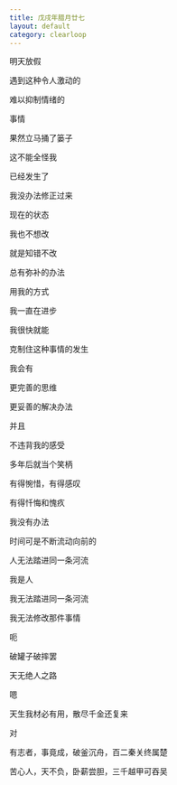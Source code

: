 ```yaml
---
title: 戊戌年腊月廿七
layout: default
category: clearloop
---
```


明天放假

遇到这种令人激动的

难以抑制情绪的

事情

果然立马捅了篓子

这不能全怪我

已经发生了

我没办法修正过来

现在的状态

我也不想改

就是知错不改

总有弥补的办法

用我的方式

我一直在进步

我很快就能

克制住这种事情的发生

我会有

更完善的思维

更妥善的解决办法

并且

不违背我的感受

多年后就当个笑柄

有得惋惜，有得感叹

有得忏悔和愧疚

我没有办法

时间可是不断流动向前的

人无法踏进同一条河流

我是人

我无法踏进同一条河流

我无法修改那件事情

呃

破罐子破摔罢

天无绝人之路

嗯

天生我材必有用，散尽千金还复来

对

有志者，事竟成，破釜沉舟，百二秦关终属楚

苦心人，天不负，卧薪尝胆，三千越甲可吞吴
